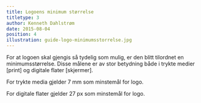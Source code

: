 ```yaml
---
title: Logoens minimum størrelse
titletype: 3
author: Kenneth Dahlstrøm
date: 2015-08-04
position: 4
illustration: guide-logo-minimumsstorrelse.jpg
---
```


For at logoen skal gjengis så tydelig som mulig, er den blitt tilordnet en minimumsstørrelse. Disse målene er av stor betydning både i trykte medier [print] og digitale flater [skjermer].

For trykte media gjelder 7 mm som minstemål for logo.

For digitale flater gjelder 27 px som minstemål for logo.
